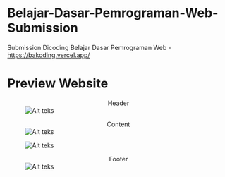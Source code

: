 # Belajar-Dasar-Pemrograman-Web-Submission
Submission Dicoding Belajar Dasar Pemrograman Web - https://bakoding.vercel.app/

<h1> Preview Website </h1>

<figure>
  <figcaption style="text-align:center;"> Header </figcaption>
  <img src="image/Screenshot (3126).png" alt="Alt teks">
</figure>

<figure>
  <figcaption style="text-align:center;"> Content </figcaption>
  <img src="image/Screenshot (3127).png" alt="Alt teks">
</figure>

<figure>
  <img src="image/Screenshot (3128).png" alt="Alt teks">
</figure>

<figure>
   <figcaption style="text-align:center;">Footer</figcaption>
  <img src="image/Screenshot (3129).png" alt="Alt teks">
</figure>
